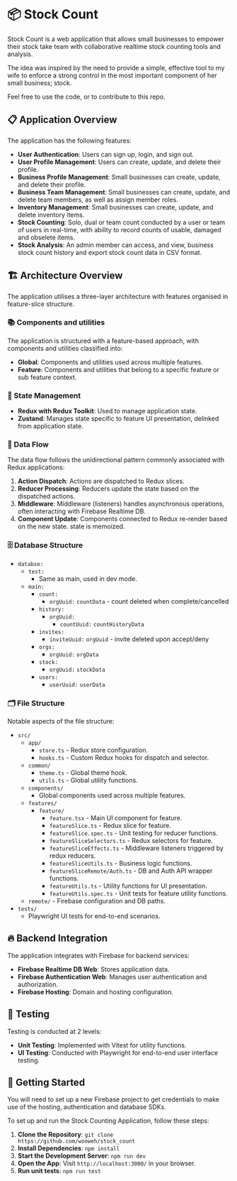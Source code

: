 # 📦 Stock Count

Stock Count is a web application that allows small businesses to empower their stock take team with collaborative realtime stock counting tools and analysis.

The idea was inspired by the need to provide a simple, effective tool to my wife to enforce a strong control in the most important component of her small business; stock.

Feel free to use the code, or to contribute to this repo.

## 📋 Application Overview

The application has the following features:
- **User Authentication**: Users can sign up, login, and sign out.
- **User Profile Management**: Users can create, update, and delete their profile.
- **Business Profile Management**: Small businesses can create, update, and delete their profile.
- **Business Team Management**: Small businesses can create, update, and delete team members, as well as assign member roles.
- **Inventory Management**: Small businesses can create, update, and delete inventory items.
- **Stock Counting**: Solo, dual or team count conducted by a user or team of users in real-time, with ability to record counts of usable, damaged and obselete items.
- **Stock Analysis**: An admin member can access, and view, business stock count history and export stock count data in CSV format.

## 🏗️ Architecture Overview
The application utilises a three-layer architecture with features organised in feature-slice structure.

### 📚 Components and utilities
The application is structured with a feature-based approach, with components and utilities classified into:
- **Global**: Components and utilities used across multiple features.
- **Feature**: Components and utilities that belong to a specific feature or sub feature context.

### 🔄 State Management
- **Redux with Redux Toolkit**: Used to manage application state. 
- **Zustand**: Manages state specific to feature UI presentation, delinked from application state.

### 🔀 Data Flow
The data flow follows the unidirectional pattern commonly associated with Redux applications:
1. **Action Dispatch**: Actions are dispatched to Redux slices.
2. **Reducer Processing**: Reducers update the state based on the dispatched actions.
3. **Middleware**: Middleware (listeners) handles asynchronous operations, often interacting with Firebase Realtime DB.
4. **Component Update**: Components connected to Redux re-render based on the new state. state is memoized.

### 🗄️ Database Structure

- `databse:`
  - `test:`
    - Same as main, used in dev mode.
  - `main:`
    - `count:`
      - `orgUuid:` `countData` - count deleted when complete/cancelled
    - `history:`
      - `orgUuid:`
        - `countUuid:` `countHistoryData`
    - `invites:`
      - `inviteUuid:` `orgUuid` - invite deleted upon accept/deny
    - `orgs:`
      - `orgUuid:` `orgData`
    - `stock:`
      - `orgUuid:` `stockData`
    - `users:`
      - `userUuid:` `userData`

### 🗂️ File Structure
Notable aspects of the file structure:

- `src/`
  - `app/` 
    - `store.ts` - Redux store configuration.
    - `hooks.ts` - Custom Redux hooks for dispatch and selector.
  - `common/` 
    - `theme.ts` - Global theme hook.
    - `utils.ts` - Global utility functions.
  - `components/`
    - Global components used across multiple features.
  - `features/`
    - `feature/`
      - `feature.tsx` - Main UI component for feature.
      - `featureSlice.ts` - Redux slice for feature.
      - `featureSlice.spec.ts` - Unit testing for reducer functions.
      - `featureSliceSelectors.ts` - Redux selectors for feature.
      - `featureSliceEffects.ts` - Middleware listeners triggered by redux reducers.
      - `featureSliceUtils.ts` - Business logic functions.
      - `featureSliceRemote/Auth.ts` - DB and Auth API wrapper functions.
      - `featureUtils.ts` - Utility functions for UI presentation.
      - `featureUtils.spec.ts` - Unit tests for feature utility functions.
  - `remote/` - Firebase configuration and DB paths.
- `tests/`
  - Playwright UI tests for end-to-end scenarios.

## 🔥 Backend Integration
The application integrates with Firebase for backend services:
- **Firebase Realtime DB Web**: Stores application data.
- **Firebase Authentication Web**: Manages user authentication and authorization.
- **Firebase Hosting**: Domain and hosting configuration.

## 🧪 Testing
Testing is conducted at 2 levels:
- **Unit Testing**: Implemented with Vitest for utility functions.
- **UI Testing**: Conducted with Playwright for end-to-end user interface testing.


## 🏁 Getting Started
You will need to set up a new Firebase project to get credentials to make use of the hosting, authentication and database SDKs.

To set up and run the Stock Counting Application, follow these steps:

1. **Clone the Repository**: `git clone https://github.com/wooweh/stock_count`
2. **Install Dependencies**: `npm install`
3. **Start the Development Server**: `npm run dev`
4. **Open the App**: Visit `http://localhost:3000/` in your browser.
5. **Run unit tests**: `npm run test`

